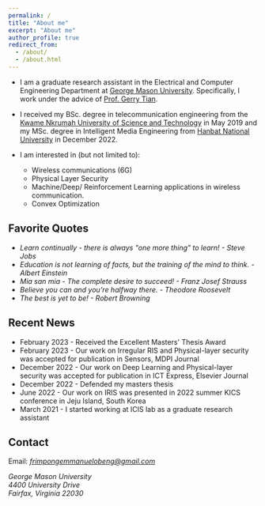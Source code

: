 ```yaml
---
permalink: /
title: "About me"
excerpt: "About me"
author_profile: true
redirect_from: 
  - /about/
  - /about.html
---
```


* I am a graduate research assistant in the Electrical and Computer Engineering Department at [George Mason University](https://www.gmu.edu/). Specifically, I work under the advice of [Prof. Gerry Tian](https://people-ece.vse.gmu.edu/~ztian1/). 

* I received my BSc. degree in telecommunication engineering from the [Kwame Nkrumah University of Science and Technology](https://www.knust.edu.gh/) in May 2019 and my MSc. degree in Intelligent Media Engineering from [Hanbat National University](https://www.hanbat.ac.kr/eng/) in December 2022. 

* I am interested in (but not limited to):
  * Wireless communications (6G)
  * Physical Layer Security
  * Machine/Deep/ Reinforcement Learning applications in wireless communication.
  * Convex Optimization
 
Favorite Quotes
------
* *Learn continually - there is always "one more thing" to learn! - Steve Jobs*
* *Education is not learning of facts, but the training of the mind to think. - Albert Einstein*
* *Mia san mia - The complete desire to succeed! - Franz Josef Strauss*
* *Believe you can and you're halfway there. - Theodore Roosevelt*
* *The best is yet to be! - Robert Browning*

Recent News
------
* February 2023 - Received the Excellent Masters' Thesis Award 
* February 2023 - Our work on Irregular RIS and Physical-layer security was accepted for publication in Sensors, MDPI Journal 
* December 2022 - Our work on Deep Learning and Physical-layer security was accepted for publication in ICT Express, Elsevier Journal 
* December 2022 - Defended my masters thesis
* June 2022 - Our work on IRIS was presented in 2022 summer KICS conference in Jeju Island, South Korea
* March 2021 - I started working at ICIS lab as a graduate research assistant

Contact
------
Email: *frimpongemmanuelobeng@gmail.com*

*George Mason University*  
*4400 University Drive* <br />
*Fairfax, Virginia 22030*
